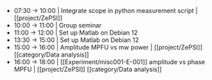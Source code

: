- 07:30 -> 10:00 | Integrate scope in python measurement script | [[project/ZePSI]]
- 10:00 -> 11:00 | Group seminar
- 11:00 -> 12:00 | Set up Matlab on Debian 12
- 13:30 -> 15:00 | Set up Matlab on Debian 12
- 15:00 -> 16:00 | Amplitude MPFU vs mw power | [[project/ZePSI]] [[category/Data analysis]]
- 16:00 -> 18:00 | [[Experiment/misc001-E-001]] amplitude vs phase MPFU | [[project/ZePSI]] [[category/Data analysis]]